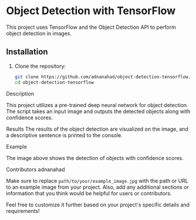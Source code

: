 # Object Detection with TensorFlow

This project uses TensorFlow and the Object Detection API to perform object detection in images.

## Installation

1. Clone the repository:
   ```bash
   git clone https://github.com/adnanahad/object-detection-tensorflow.git
   cd object-detection-tensorflow

Description

This project utilizes a pre-trained deep neural network for object detection. The script takes an input image and outputs the detected objects along with confidence scores.

Results
The results of the object detection are visualized on the image, and a descriptive sentence is printed to the console.

Example

The image above shows the detection of objects with confidence scores.

Contributors
adnanahad


Make sure to replace `path/to/your/example_image.jpg` with the path or URL to an example image from your project. Also, add any additional sections or information that you think would be helpful for users or contributors.

Feel free to customize it further based on your project's specific details and requirements!
